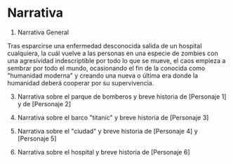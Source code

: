 # **Narrativa**
1. Narrativa General

Tras esparcirse una enfermedad desconocida salida de un hospital cualquiera, la cuál vuelve a las personas en una especie de zombies con una agresividad indescriptible por todo lo que se mueve,
el caos empieza a sembrar por todo el mundo, ocasionando el fin de la conocida como "humanidad moderna" y creando una nueva o última era donde la humanidad deberá cooperar por su supervivencia.

3. Narrativa sobre el parque de bomberos y breve historia de [Personaje 1] y de [Personaje 2]
   
4. Narrativa sobre el barco "titanic" y breve historia de [Personaje 3]
   
6. Narrativa sobre el "ciudad" y breve historia de [Personaje 4] y [Personaje 5]
   
8. Narrativa sobre el hospital y breve historia de [Personaje 6]
